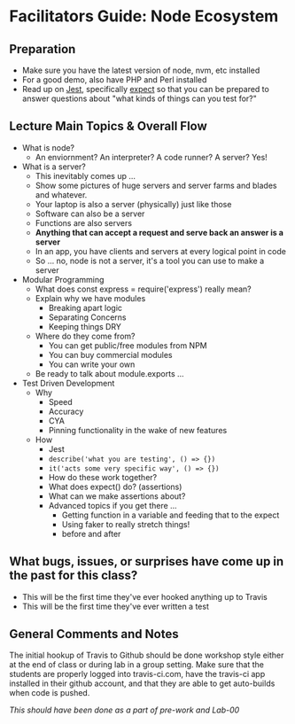 # Facilitators Guide: Node Ecosystem

## Preparation
* Make sure you have the latest version of node, nvm, etc installed
* For a good demo, also have PHP and Perl installed
* Read up on [Jest](https://jestjs.io/docs/en/getting-started), specifically [expect](https://jestjs.io/docs/en/expect) so that you can be prepared to answer questions about "what kinds of things can you test for?"
 
## Lecture Main Topics & Overall Flow
* What is node?
  * An enviornment? An interpreter? A code runner? A server? Yes!
* What is a server?
  * This inevitably comes up ...
  * Show some pictures of huge servers and server farms and blades and whatever.
  * Your laptop is also a server (physically) just like those
  * Software can also be a server
  * Functions are also servers
  * **Anything that can accept a request and serve back an answer is a server**
  * In an app, you have clients and servers at every logical point in code
  * So ... no, node is not a server, it's a tool you can use to make a server
* Modular Programming
  * What does const express = require('express') really mean?
  * Explain why we have modules
    * Breaking apart logic
    * Separating Concerns
    * Keeping things DRY
  * Where do they come from?
    * You can get public/free modules from NPM
    * You can buy commercial modules
    * You can write your own
  * Be ready to talk about module.exports ...
* Test Driven Development
  * Why
    * Speed
    * Accuracy
    * CYA
    * Pinning functionality in the wake of new features
  * How
    * Jest
    * `describe('what you are testing', () => {})`
    * `it('acts some very specific way', () => {})`
    * How do these work together?
    * What does expect() do? (assertions)
    * What can we make assertions about?
    * Advanced topics if you get there ...
      * Getting function in a variable and feeding that to the expect
      * Using faker to really stretch things!
      * before and after

## What bugs, issues, or surprises have come up in the past for this class?
* This will be the first time they've ever hooked anything up to Travis
* This will be the first time they've ever written a test

## General Comments and Notes
The initial hookup of Travis to Github should be done workshop style either at the end of class or during lab in a group setting.  Make sure that the students are properly logged into travis-ci.com, have the travis-ci app installed in their github account, and that they are able to get auto-builds when code is pushed.

*This should have been done as a part of pre-work and Lab-00*
